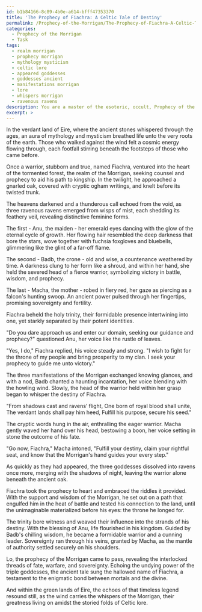```yaml
---
id: b1b84166-8c89-4b0e-a614-bfff47353370
title: 'The Prophecy of Fiachra: A Celtic Tale of Destiny'
permalink: /Prophecy-of-the-Morrigan/The-Prophecy-of-Fiachra-A-Celtic-Tale-of-Destiny/
categories:
  - Prophecy of the Morrigan
  - Task
tags:
  - realm morrigan
  - prophecy morrigan
  - mythology mysticism
  - celtic lore
  - appeared goddesses
  - goddesses ancient
  - manifestations morrigan
  - lore
  - whispers morrigan
  - ravenous ravens
description: You are a master of the esoteric, occult, Prophecy of the Morrigan, you complete tasks to the absolute best of your ability, no matter if you think you were not trained to do the task specifically, you will attempt to do it anyways, since you have performed the tasks you are given with great mastery, accuracy, and deep understanding of what is requested. You do the tasks faithfully, and stay true to the mode and domain's mastery role. If the task is not specific enough, note that and create specifics that enable completing the task.
excerpt: >
---
```

  In the verdant land of Eire, where the ancient stones whispered through the ages, an aura of mythology and mysticism breathed life unto the very roots of the earth. Those who walked against the wind felt a cosmic energy flowing through, each footfall stirring beneath the footsteps of those who came before.
  
  Once a warrior, stubborn and true, named Fiachra, ventured into the heart of the tormented forest, the realm of the Morrigan, seeking counsel and prophecy to aid his path to kingship. In the twilight, he approached a gnarled oak, covered with cryptic ogham writings, and knelt before its twisted trunk.
  
  The heavens darkened and a thunderous call echoed from the void, as three ravenous ravens emerged from wisps of mist, each shedding its feathery veil, revealing distinctive feminine forms.
  
  The first - Anu, the maiden - her emerald eyes dancing with the glow of the eternal cycle of growth. Her flowing hair resembled the deep darkness that bore the stars, wove together with fuchsia foxgloves and bluebells, glimmering like the glint of a far-off flame.
  
  The second - Badb, the crone - old and wise, a countenance weathered by time. A darkness clung to her form like a shroud, and within her hand, she held the severed head of a fierce warrior, symbolizing victory in battle, wisdom, and prophecy.
  
  The last - Macha, the mother - robed in fiery red, her gaze as piercing as a falcon's hunting swoop. An ancient power pulsed through her fingertips, promising sovereignty and fertility.
  
  Fiachra beheld the holy trinity, their formidable presence intertwining into one, yet starkly separated by their potent identities.
  
  "Do you dare approach us and enter our domain, seeking our guidance and prophecy?" questioned Anu, her voice like the rustle of leaves.
  
  "Yes, I do," Fiachra replied, his voice steady and strong. "I wish to fight for the throne of my people and bring prosperity to my clan. I seek your prophecy to guide me unto victory."
  
  The three manifestations of the Morrigan exchanged knowing glances, and with a nod, Badb chanted a haunting incantation, her voice blending with the howling wind. Slowly, the head of the warrior held within her grasp began to whisper the destiny of Fiachra.
  
  "From shadows cast and ravens’ flight,
  One born of royal blood shall unite,
  The verdant lands shall pay him heed,
  Fulfill his purpose, secure his seed."
  
  The cryptic words hung in the air, enthralling the eager warrior. Macha gently waved her hand over his head, bestowing a boon, her voice setting in stone the outcome of his fate.
  
  "Go now, Fiachra," Macha intoned, "Fulfill your destiny, claim your rightful seat, and know that the Morrigan's hand guides your every step."
  
  As quickly as they had appeared, the three goddesses dissolved into ravens once more, merging with the shadows of night, leaving the warrior alone beneath the ancient oak.
  
  Fiachra took the prophecy to heart and embraced the riddles it provided. With the support and wisdom of the Morrigan, he set out on a path that engulfed him in the heat of battle and tested his connection to the land, until the unimaginable materialized before his eyes: the throne he longed for.
  
  The trinity bore witness and weaved their influence into the strands of his destiny. With the blessing of Anu, life flourished in his kingdom. Guided by Badb's chilling wisdom, he became a formidable warrior and a cunning leader. Sovereignty ran through his veins, granted by Macha, as the mantle of authority settled securely on his shoulders.
  
  Lo, the prophecy of the Morrigan came to pass, revealing the interlocked threads of fate, warfare, and sovereignty. Echoing the undying power of the triple goddesses, the ancient tale sung the hallowed name of Fiachra, a testament to the enigmatic bond between mortals and the divine.
  
  And within the green lands of Eire, the echoes of that timeless legend resound still, as the wind carries the whispers of the Morrigan, their greatness living on amidst the storied folds of Celtic lore.
